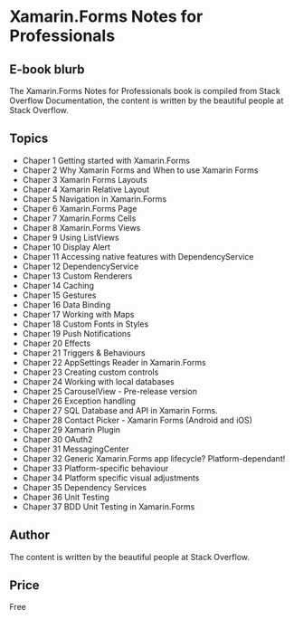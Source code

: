 # Xamarin.Forms Notes for Professionals

## E-book blurb

The Xamarin.Forms Notes for Professionals book is compiled from Stack Overflow Documentation, the content is written by the beautiful people at Stack Overflow.

## Topics

* Chaper 1 Getting started with Xamarin.Forms
* Chaper 2 Why Xamarin Forms and When to use Xamarin Forms
* Chaper 3 Xamarin Forms Layouts
* Chaper 4 Xamarin Relative Layout
* Chaper 5 Navigation in Xamarin.Forms
* Chaper 6 Xamarin.Forms Page
* Chaper 7 Xamarin.Forms Cells
* Chaper 8 Xamarin.Forms Views
* Chaper 9 Using ListViews
* Chaper 10 Display Alert
* Chaper 11 Accessing native features with DependencyService
* Chaper 12 DependencyService
* Chaper 13 Custom Renderers
* Chaper 14 Caching
* Chaper 15 Gestures
* Chaper 16 Data Binding
* Chaper 17 Working with Maps
* Chaper 18 Custom Fonts in Styles
* Chaper 19 Push Notifications
* Chaper 20 Effects
* Chaper 21 Triggers & Behaviours
* Chaper 22 AppSettings Reader in Xamarin.Forms
* Chaper 23 Creating custom controls
* Chaper 24 Working with local databases
* Chaper 25 CarouselView - Pre-release version
* Chaper 26 Exception handling
* Chaper 27 SQL Database and API in Xamarin Forms.
* Chaper 28 Contact Picker - Xamarin Forms (Android and iOS)
* Chaper 29 Xamarin Plugin
* Chaper 30 OAuth2
* Chaper 31 MessagingCenter
* Chaper 32 Generic Xamarin.Forms app lifecycle? Platform-dependant!
* Chaper 33 Platform-specific behaviour
* Chaper 34 Platform specific visual adjustments
* Chaper 35 Dependency Services
* Chaper 36 Unit Testing
* Chaper 37 BDD Unit Testing in Xamarin.Forms

## Author

The content is written by the beautiful people at Stack Overflow.

## Price

Free